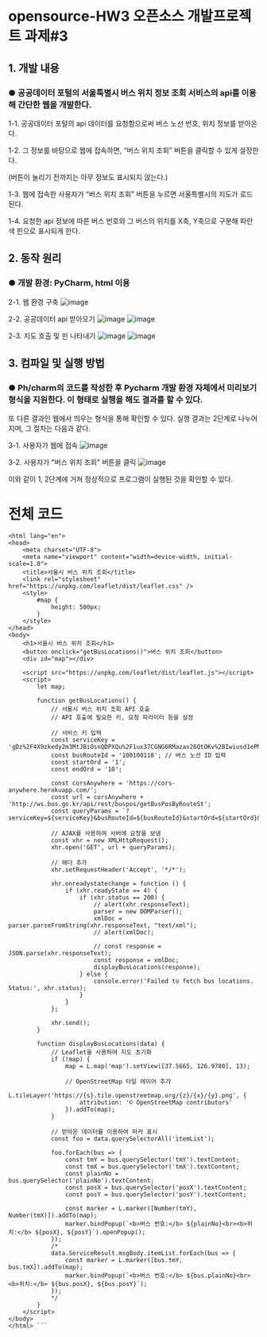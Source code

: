 # opensource-HW3 오픈소스 개발프로젝트 과제#3

## 1. 개발 내용


### ● 공공데이터 포털의 서울특별시 버스 위치 정보 조회 서비스의 api를 이용해 간단한 웹을 개발한다.



1-1. 공공데이터 포털의 api 데이터를 요청함으로써 버스 노선 번호, 위치 정보를 받아온다.

1-2. 그 정보를 바탕으로 웹에 접속하면, “버스 위치 조회” 버튼을 클릭할 수 있게 설정한다.

(버튼이 눌리기 전까지는 아무 정보도 표시되지 않는다.)

1-3. 웹에 접속한 사용자가 “버스 위치 조회” 버튼을 누르면 서울특별시의 지도가 로드된다. 

1-4. 요청한 api 정보에 따른 버스 번호와 그 버스의 위치를 X축, Y축으로 구분해 파란색 핀으로 표시되게 한다.


## 2. 동작 원리


### ● 개발 환경: PyCharm, html 이용

2-1. 웹 환경 구축
![image](https://github.com/2022039078/opensource-HW3/assets/131639123/e6a4b9a8-b387-45c6-88e3-30936e68afd7)

2-2. 공공데이터 api 받아오기
![image](https://github.com/2022039078/opensource-HW3/assets/131639123/b2e30d9a-c82f-469a-8ec2-836017487c2c)
![image](https://github.com/2022039078/opensource-HW3/assets/131639123/106cf489-1b66-43d0-ac85-0cc997279522)

2-3. 지도 호출 및 핀 나타내기
![image](https://github.com/2022039078/opensource-HW3/assets/131639123/9e4c5d5e-39e7-41d2-806d-ab87111a1cb8)
![image](https://github.com/2022039078/opensource-HW3/assets/131639123/021f08c8-6390-42b6-8a6e-117b9a00e9ce)


## 3. 컴파일 및 실행 방법


### ● Ph/charm의 코드를 작성한 후 Pycharm 개발 환경 자체에서 미리보기 형식을 지원한다. 이 형태로 실행을 해도 결과를 할 수 있다.

또 다른 결과인 웹에서 띄우는 형식을 통해 확인할 수 있다. 실행 결과는 2단계로 나누어지며, 그 절차는 다음과 같다.

3-1. 사용자가 웹에 접속
![image](https://github.com/2022039078/opensource-HW3/assets/131639123/1e33f316-4696-4250-8d6f-a3c5aa20aee4)

3-2. 사용자가 "버스 위치 조회" 버튼을 클릭
![image](https://github.com/2022039078/opensource-HW3/assets/131639123/ec086779-3a96-40a8-bfde-e34d00c1aa64)


이와 같이 1, 2단계에 거쳐 정상적으로 프로그램이 실행된 것을 확인할 수 있다.

# 전체 코드
```<!DOCTYPE html>
<html lang="en">
<head>
    <meta charset="UTF-8">
    <meta name="viewport" content="width=device-width, initial-scale=1.0">
    <title>서울시 버스 위치 조회</title>
    <link rel="stylesheet" href="https://unpkg.com/leaflet/dist/leaflet.css" />
    <style>
        #map {
            height: 500px;
        }
    </style>
</head>
<body>
    <h1>서울시 버스 위치 조회</h1>
    <button onclick="getBusLocations()">버스 위치 조회</button>
    <div id="map"></div>

    <script src="https://unpkg.com/leaflet/dist/leaflet.js"></script>
    <script>
        let map;

        function getBusLocations() {
            // 서울시 버스 위치 조회 API 호출
            // API 호출에 필요한 키, 요청 파라미터 등을 설정

            // 서비스 키 입력
            const serviceKey = 'gDz%2F4X9zkedy2m3MtJBiOsnQDPXQu%2F1ux37CGNG6RMazax26QtOKv%2BIwiusd1ePMd34NwmuDHZ12%2FcB14Twj3w%3D%3D';
            const busRouteId = '100100118'; // 버스 노선 ID 입력
            const startOrd = '1';
            const endOrd = '10';

            const corsAnywhere = 'https://cors-anywhere.herokuapp.com/';
            const url = corsAnywhere + 'http://ws.bus.go.kr/api/rest/buspos/getBusPosByRouteSt';
            const queryParams = `?serviceKey=${serviceKey}&busRouteId=${busRouteId}&startOrd=${startOrd}&endOrd=${endOrd}`;

            // AJAX를 사용하여 서버에 요청을 보냄
            const xhr = new XMLHttpRequest();
            xhr.open('GET', url + queryParams);

            // 헤더 추가
            xhr.setRequestHeader('Accept', '*/*');

            xhr.onreadystatechange = function () {
                if (xhr.readyState == 4) {
                    if (xhr.status == 200) {
                        // alert(xhr.responseText);
                        parser = new DOMParser();
                        xmlDoc = parser.parseFromString(xhr.responseText, "text/xml");
                        // alert(xmlDoc);

                        // const response = JSON.parse(xhr.responseText);
                        const response = xmlDoc;
                        displayBusLocations(response);
                    } else {
                        console.error('Failed to fetch bus locations. Status:', xhr.status);
                    }
                }
            };

            xhr.send();
        }

        function displayBusLocations(data) {
            // Leaflet을 사용하여 지도 초기화
            if (!map) {
                map = L.map('map').setView([37.5665, 126.9780], 13);

                // OpenStreetMap 타일 레이어 추가
                L.tileLayer('https://{s}.tile.openstreetmap.org/{z}/{x}/{y}.png', {
                    attribution: '© OpenStreetMap contributors'
                }).addTo(map);
            }

            // 받아온 데이터를 이용하여 마커 표시
            const foo = data.querySelectorAll('itemList');

            foo.forEach(bus => {
                const tmY = bus.querySelector('tmY').textContent;
                const tmX = bus.querySelector('tmX').textContent;
                const plainNo = bus.querySelector('plainNo').textContent;
                const posX = bus.querySelector('posX').textContent;
                const posY = bus.querySelector('posY').textContent;

                const marker = L.marker([Number(tmY), Number(tmX)]).addTo(map);
                marker.bindPopup(`<b>버스 번호:</b> ${plainNo}<br><b>위치:</b> ${posX}, ${posY}`).openPopup();
            });
            /*
            data.ServiceResult.msgBody.itemList.forEach(bus => {
                const marker = L.marker([bus.tmY, bus.tmX]).addTo(map);
                marker.bindPopup(`<b>버스 번호:</b> ${bus.plainNo}<br><b>위치:</b> ${bus.posX}, ${bus.posY}`);
            });
            */
        }
    </script>
</body>
</html> ```
